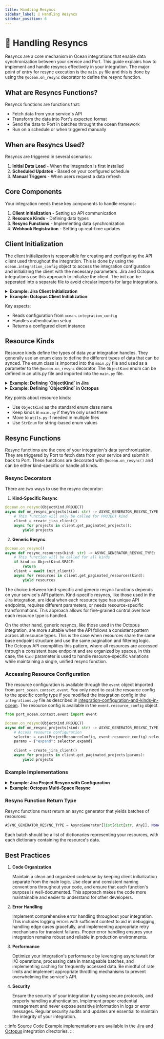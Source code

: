 ```yaml
---
title: Handling Resyncs
sidebar_label: 🔄 Handling Resyncs
sidebar_position: 6
---
```

# 🔄 Handling Resyncs

Resyncs are a core mechanism in Ocean integrations that enable data synchronization between your service and Port. This guide explains how to implement and handle resyncs effectively in your integration. The major point of entry for resync execution is the `main.py` file and this is done by using the `@ocean.on_resync` decorator to define the resync function.

## What are Resyncs Functions?

Resyncs functions are functions that:
- Fetch data from your service's API
- Transform the data into Port's expected format
- Send the data to Port in batches throught the ocean framework
- Run on a schedule or when triggered manually

## When are Resyncs Used?

Resyncs are triggered in several scenarios:
1. **Initial Data Load** - When the integration is first installed
2. **Scheduled Updates** - Based on your configured schedule
3. **Manual Triggers** - When users request a data refresh

## Core Components

Your integration needs these key components to handle resyncs:

1. **Client Initialization** - Setting up API communication
2. **Resource Kinds** - Defining data types
3. **Resync Functions** - Implementing data synchronization
4. **Webhook Registration** - Setting up real-time updates

## Client Initialization

The client initialization is responsible for creating and configuring the API client used throughout the integration. This is done by using the `ocean.integration_config` object to access the integration configuration and initializing the client with the necessary parameters. Jira and Octopus integrations use this approach to initialize the client. The init can be seperated into a separate file to avoid circular imports for large integrations.

<details>
<summary><b>Example: Jira Client Initialization</b></summary>

```python showLineNumbers
from port_ocean.context.ocean import ocean
from jira.jira_client import JiraClient

def create_jira_client() -> JiraClient:
    return JiraClient(
        jira_url=ocean.integration_config.get("jiraHost"),
        jira_email=ocean.integration_config.get("atlassianUserEmail"),
        jira_token=ocean.integration_config.get("atlassianUserToken"),
    )
```
</details>

<details>
<summary><b>Example: Octopus Client Initialization</b></summary>

```python showLineNumbers
from port_ocean.context.ocean import ocean
from client import OctopusClient

async def init_client() -> OctopusClient:
    client = OctopusClient(
        ocean.integration_config["server_url"],
        ocean.integration_config["octopus_api_key"],
    )
    return client
```
</details>

Key aspects:
- Reads configuration from `ocean.integration_config`
- Handles authentication setup
- Returns a configured client instance

## Resource Kinds

Resource kinds define the types of data your integration handles. They generally use an enum class to define the different types of data that can be synced. The enum class is imported into the `main.py` file and used as a parameter to the `@ocean.on_resync` decorator. The `ObjectKind` enum can be defined in an utils.py file and imported into the `main.py` file.

<details>
<summary><b>Example: Defining `ObjectKind` in Jira</b></summary>

```python showLineNumbers
# utils.py
from enum import StrEnum

class Kinds(StrEnum):
    PROJECT = "project"
    ISSUE = "issue"

# main.py
from utils import Kinds

@ocean.on_resync(Kinds.PROJECT)
async def on_resync_projects(kind: str) -> ASYNC_GENERATOR_RESYNC_TYPE:
    client = create_jira_client()

    selector = cast(JiraProjectResourceConfig, event.resource_config).selector
    params = {"expand": selector.expand}

    async for projects in client.get_paginated_projects(params):
        logger.info(f"Received project batch with {len(projects)} issues")
        yield projects
```
</details>

<details>
<summary><b>Example: Defining `ObjectKind` in Octopus</b></summary>

```python showLineNumbers
# utils.py
from enum import StrEnum

class ObjectKind(StrEnum):
    SPACE = "space"
    PROJECT = "project"
    DEPLOYMENT = "deployment"
    RELEASE = "release"
    MACHINE = "machine"


# main.py
from utils import ObjectKind

@ocean.on_resync(ObjectKind.SPACE)
async def resync_spaces(kind: str) -> ASYNC_GENERATOR_RESYNC_TYPE:
    octopus_client = await init_client()
    async for spaces in octopus_client.get_all_spaces():
        logger.info(f"Received batch {len(spaces)} spaces")
        yield spaces
```
</details>

Key points about resource kinds:
- Use `ObjectKind` as the standard enum class name
- Keep kinds in `main.py` if they're only used there
- Move to `utils.py` if needed in multiple files
- Use `StrEnum` for string-based enum values

## Resync Functions

Resync functions are the core of your integration's data synchronization. They are triggered by Port to fetch data from your service and submit it back to Port. These functions are decorated with `@ocean.on_resync()` and can be either kind-specific or handle all kinds.

### Resync Decorators

There are two ways to use the resync decorator:

1. **Kind-Specific Resync**
```python showLineNumbers
@ocean.on_resync(ObjectKind.PROJECT)
async def on_resync_projects(kind: str) -> ASYNC_GENERATOR_RESYNC_TYPE:
    # This function will only be called for PROJECT kind
    client = create_jira_client()
    async for projects in client.get_paginated_projects():
        yield projects
```

2. **Generic Resync**
```python showLineNumbers
@ocean.on_resync()
async def resync_resources(kind: str) -> ASYNC_GENERATOR_RESYNC_TYPE:
    # This function will be called for all kinds
    if kind == ObjectKind.SPACE:
        return
    client = await init_client()
    async for resources in client.get_paginated_resources(kind):
        yield resources
```

The choice between kind-specific and generic resync functions depends on your service's API pattern. Kind-specific resyncs, like those used in the Jira integration, are ideal when each resource type has unique API endpoints, requires different parameters, or needs resource-specific transformations. This approach allows for fine-grained control over how each resource type is handled.

On the other hand, generic resyncs, like those used in the Octopus integration, are more suitable when the API follows a consistent pattern across all resource types. This is the case when resources share the same base endpoint structure and use the same pagination and filtering logic. The Octopus API exemplifies this pattern, where all resources are accessed through a consistent base endpoint and are organized by spaces. In this case, the `kind` parameter is used to handle resource-specific variations while maintaining a single, unified resync function.

### Accessing Resource Configuration

The resource configuration is available through the `event` object imported from `port_ocean.context.event`. You only need to cast the resource config to the specific config type if you modified the integration config in the `integrations.py` file as described in [integration-configuration-and-kinds-in-ocean](integration-configuration-and-kinds-in-ocean.md). The resource config is available in the `event.resource_config` object.

```python showLineNumbers
from port_ocean.context.event import event

@ocean.on_resync(ObjectKind.PROJECT)
async def on_resync_projects(kind: str) -> ASYNC_GENERATOR_RESYNC_TYPE:
    # Access resource configuration
    selector = cast(ProjectResourceConfig, event.resource_config).selector
    params = {"expand": selector.expand}
    
    client = create_jira_client()
    async for projects in client.get_paginated_projects(params):
        yield projects
```

### Example Implementations

<details>
<summary><b>Example: Jira Project Resync with Configuration</b></summary>

```python showLineNumbers
@ocean.on_resync(ObjectKind.PROJECT)
async def on_resync_projects(kind: str) -> ASYNC_GENERATOR_RESYNC_TYPE:
    client = create_jira_client()
    selector = cast(JiraProjectResourceConfig, event.resource_config).selector
    params = {"expand": selector.expand}

    async for projects in client.get_paginated_projects(params):
        logger.info(f"Received project batch with {len(projects)} projects")
        yield projects
```
</details>

<details>
<summary><b>Example: Octopus Multi-Space Resync</b></summary>

```python showLineNumbers
@ocean.on_resync()
async def resync_resources(kind: str) -> ASYNC_GENERATOR_RESYNC_TYPE:
    if kind == ObjectKind.SPACE:
        return
    octopus_client = await init_client()
    async for spaces in octopus_client.get_all_spaces():
        tasks = [
            octopus_client.get_paginated_resources(kind, path_parameter=space["Id"])
            for space in spaces
            if space["Id"]
        ]
        async for batch in stream_async_iterators_tasks(*tasks):
            yield batch
```
</details>

### Resync Function Return Type

Resync functions must return an async generator that yields batches of resources:

```python
ASYNC_GENERATOR_RESYNC_TYPE = AsyncGenerator[list[dict[str, Any]], None]
```

Each batch should be a list of dictionaries representing your resources, with each dictionary containing the resource's data.


## Best Practices

1. **Code Organization**

   Maintain a clean and organized codebase by keeping client initialization separate from the main logic. Use clear and consistent naming conventions throughout your code, and ensure that each function's purpose is well-documented. This approach makes the code more maintainable and easier to understand for other developers.

2. **Error Handling**

   Implement comprehensive error handling throughout your integration. This includes logging errors with sufficient context to aid in debugging, handling edge cases gracefully, and implementing appropriate retry mechanisms for transient failures. Proper error handling ensures your integration remains robust and reliable in production environments.

3. **Performance**

   Optimize your integration's performance by leveraging async/await for I/O operations, processing data in manageable batches, and implementing caching for frequently accessed data. Be mindful of rate limits and implement appropriate throttling mechanisms to prevent overwhelming the service's API.

4. **Security**

   Ensure the security of your integration by using secure protocols, and properly handling authentication. Implement proper credential management and never expose sensitive information in logs or error messages. Regular security audits and updates are essential to maintain the integrity of your integration.

:::info Source Code
Example implementations are available in the [Jira](https://github.com/port-labs/ocean/tree/main/integrations/jira) and [Octopus](https://github.com/port-labs/ocean/tree/main/integrations/octopus) integration directories.
:::